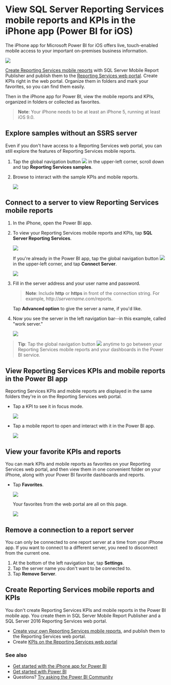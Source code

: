 <properties 
   pageTitle="View Reporting Services mobile reports and KPIs in the iPhone app"
   description="The iPhone app (Power BI for iOS) offers live, touch-enabled mobile access to your important on-premises business information."
   services="powerbi" 
   documentationCenter="" 
   authors="maggiesMSFT" 
   manager="mblythe" 
   backup=""
   editor=""
   tags=""
   qualityFocus="no"
   qualityDate=""/>
 
<tags
   ms.service="powerbi"
   ms.devlang="NA"
   ms.topic="article"
   ms.tgt_pltfrm="NA"
   ms.workload="powerbi"
   ms.date="10/18/2016"
   ms.author="maggies"/>

# View SQL Server Reporting Services mobile reports and KPIs in the iPhone app (Power BI for iOS)  

The iPhone app for Microsoft Power BI for iOS offers live, touch-enabled mobile access to your important on-premises business information. 

 ![](media/powerbi-mobile-iphone-kpis-mobile-reports/PBI_iPh_SSMRP_MobRpt.png)

[Create Reporting Services mobile reports](https://msdn.microsoft.com/library/mt652547.aspx) with SQL Server Mobile Report Publisher and publish them to the [Reporting Services web portal](https://msdn.microsoft.com/library/mt637133.aspx). Create KPIs right in the web portal. Organize them in folders and mark your favorites, so you can find them easily. 

Then in the iPhone app for Power BI, view the mobile reports and KPIs, organized in folders or collected as favorites. 

>**Note**: Your iPhone needs to be at least an iPhone 5, running at least iOS 9.0.

## Explore samples without an SSRS server

Even if you don't have access to a Reporting Services web portal, you can still explore the features of Reporting Services mobile reports. 

1. Tap the global navigation button ![](media/powerbi-mobile-iphone-kpis-mobile-reports/power-bi-iphone-global-nav-button.png) in the upper-left corner, scroll down and tap **Reporting Services samples**.

2.  Browse to interact with the sample KPIs and mobile reports.

    ![](media/powerbi-mobile-iphone-kpis-mobile-reports/power-bi-iphone-ssrs-samples.png)

## Connect to a server to view Reporting Services mobile reports 

1.  In the iPhone, open the Power BI app.
  
2.  To view your Reporting Services mobile reports and KPIs, tap **SQL Server Reporting Services**.

    ![](media/powerbi-mobile-iphone-kpis-mobile-reports/power-bi-iphone-connect-ssrs-server.png)

    If you're already in the Power BI app, tap the global navigation button ![](media/powerbi-mobile-iphone-kpis-mobile-reports/power-bi-iphone-global-nav-button.png) in the upper-left corner, and tap **Connect Server**.

    ![](media/powerbi-mobile-iphone-kpis-mobile-reports/power-bi-iphone-connect-ssrs.png)

4. Fill in the server address and your user name and password.

    >**Note**: Include **http** or **https** in front of the connection string. For example, http://*servername*.com/reports.

    Tap **Advanced option** to give the server a name, if you'd like.

5.  Now you see the server in the left navigation bar--in this example, called "work server."

    ![](media/powerbi-mobile-iphone-kpis-mobile-reports/power-bi-iphone-ssrs-server.png)

>**Tip**: Tap the global navigation button ![](media/powerbi-mobile-iphone-kpis-mobile-reports/power-bi-iphone-global-nav-button.png) anytime to go between your Reporting Services mobile reports and your dashboards in the Power BI service. 

## View Reporting Services KPIs and mobile reports in the Power BI app

Reporting Services KPIs and mobile reports are displayed in the same folders they're in on the Reporting Services web portal. 

- Tap a KPI to see it in focus mode.

    ![](media/powerbi-mobile-iphone-kpis-mobile-reports/PBI_iPh_SSMRP_Tile.png)

- Tap a mobile report to open and interact with it in the Power BI app.

    ![](media/powerbi-mobile-iphone-kpis-mobile-reports/PBI_iPh_SSMRP_MobRpt.png)

## View your favorite KPIs and reports

You can mark KPIs and mobile reports as favorites on your Reporting Services web portal, and then view them in one convenient folder on your iPhone, along with your Power BI favorite dashboards and reports.

-  Tap **Favorites**.

    ![](media/powerbi-mobile-iphone-kpis-mobile-reports/power-bi-iphone-favorite-menu.png)
   
    Your favorites from the web portal are all on this page.

    ![](media/powerbi-mobile-iphone-kpis-mobile-reports/power-bi-iphone-favorites.png)

## Remove a connection to a report server

You can only be connected to one report server at a time from your iPhone app. If you want to connect to a different server, you need to disconnect from the current one.

1. At the bottom of the left navigation bar, tap **Settings**.
2. Tap the server name you don't want to be connected to.
3. Tap **Remove Server**.

## Create Reporting Services mobile reports and KPIs

You don't create Reporting Services KPIs and mobile reports in the Power BI mobile app. You create them in SQL Server Mobile Report Publisher and a SQL Server 2016 Reporting Services web portal.

- [Create your own Reporting Services mobile reports](https://msdn.microsoft.com/library/mt652547.aspx), and publish them to the Reporting Services web portal.
- Create [KPIs on the Reporting Services web portal](https://msdn.microsoft.com/library/mt683632.aspx)

### See also  
- [Get started with the iPhone app for Power BI](powerbi-mobile-iphone-app-get-started.md)  
- [Get started with Power BI](powerbi-service-get-started.md)  
- Questions? [Try asking the Power BI Community](http://community.powerbi.com/)